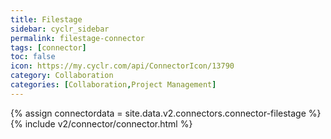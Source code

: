 ```yaml
---
title: Filestage
sidebar: cyclr_sidebar
permalink: filestage-connector
tags: [connector]
toc: false
icon: https://my.cyclr.com/api/ConnectorIcon/13790
category: Collaboration
categories: [Collaboration,Project Management]
---
```

{% assign connectordata = site.data.v2.connectors.connector-filestage %}
{% include v2/connector/connector.html %}	